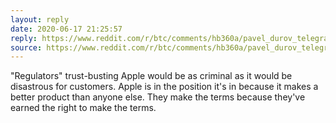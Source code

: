 ```yaml
---
layout: reply
date: 2020-06-17 21:25:57
reply: https://www.reddit.com/r/btc/comments/hb360a/pavel_durov_telegram_ceo_apple_and_google_impose
source: https://www.reddit.com/r/btc/comments/hb360a/pavel_durov_telegram_ceo_apple_and_google_impose/fv6x1in?utm_source=share&utm_medium=web2x
---
```


"Regulators" trust-busting Apple would be as criminal as it would be disastrous for customers. Apple is in the position it's in because it makes a better product than anyone else. They make the terms because they've earned the right to make the terms.
